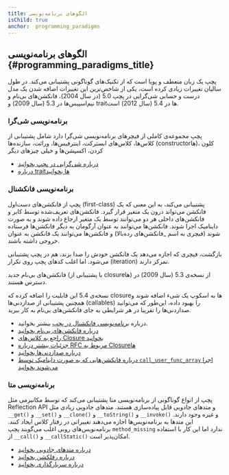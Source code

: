 ```yaml
---
title: الگوهای برنامه‌نویسی
isChild: true
anchor:  programming_paradigms
---
```


## الگوهای برنامه‌نویسی {#programming_paradigms_title}

پچپ یک زبان منعطف و پویا است که از تکنیک‌های گوناگونی پشتیبانی می‌کند. در طول سالیان تغییرات زیادی کرده است، یکی از 
شاخص‌ترین این تغییرات اضافه شدن یک مدل درست و حسابی شی‌گرایی در پچپ 5.0 (در سال 2004)، فانکشن‌های بی‌نام و نیم‌اسپیس‌ها در 
5.3 (سال 2009) و traitها در 5.4 (سال 2012) است.

### برنامه‌نویسی شی‌گرا

پچپ مجموعه‌ی کاملی از فیچرهای برنامه‌نویسی شی‌گرا دارد شامل پشتیبانی از کلاس‌ها، کلاس‌های ابسترکت، اینترفیس‌ها، وراثت،
سازنده‌ها (constructorها)، کلون کردن، اکسپشن‌ها و خیلی چیزهای دیگر

* [درباره شی‌گرایی در پچپ بخوانید][oop]
* [درباره traitها بخوانید][traits]

### برنامه‌نویسی فانکشنال

پچپ از فانکشن‌های دست‌اول (first-class) پشتیبانی می‌کند، به این معنی که یک فانکشن می‌تواند درون یک متغیر قرار گیرد. فانکشن‌های تعریف‌شده توسط کابر
و فانکشن‌های داخلی هر دو می‌توانند توسط یک متغیر ارجاع داده شوند و به صورت داینامیک اجرا شوند. فانکشن‌ها می‌توانند به عنوان 
آرگومان به دیگر فانکشن‌ها فرستاده شوند (فیچری به اسم _فانکشن‌های رده‌بالا) و فانکشن‌ها می‌توانند یک فانکشن به عنوان خروجی
داشته باشند.

بازگشت، فیچری که اجازه می‌دهد یک فانکشن خودش را صدا بزند، هم در پچپ پشتیبانی می‌شود. اما اغلب کدهای پچپ روی تکرار (iteration)
تمرکز دارند.

فانکشن‌های بی‌نام جدید (با پشتیبانی از closureها) از نسخه‌ی 5.3 (سال 2009) در دسترس هستند.

نسخه‌ی 5.4 این قابلیت را اضافه کرده که closureها به اسکوپ یک شیء اضافه شوند و همچنین پشتیبانی از صدازدنی‌ها (callables) را 
بهبود داده، این‌طور که می‌توانید صدازدنی‌ها را تقریبا در هر شرایطی به جای فانکشن‌های بی‌نام به کار ببرید.

* درباره [برنامه‌نویسی فانکشنال در پچپ](/pages/Functional-Programming.html) بیشتر بخوانید.
* [درباره فانکشن‌های بی‌نام بخوانید][anonymous-functions]
* [راجع به کلاس‌های Closure بخوانید][closure-class]
* [جزئیات بیشتر درباره RFC مربوط به Closureها][closures-rfc]
* [درباره صدازدنی‌ها بخوانید][callables]
* [درباره فانکشن‌هایی که به صورت داینامیک توسط `call_user_func_array` اجرا می‌شوند بخوانید][call-user-func-array]

### برنامه‌نویسی متا

پچپ از انواع گوناگونی از برنامه‌نویسی متا پشتیبانی می‌کند که توسط مکانیزمی مثل Reflection API و متدهای جادویی قابل پیاده‌سازی
هستند. متدهای جادویی زیادی مثل `__get()` و `__set()` و `__clone()` و `__toString()` و `__invoke()` و غیره وجود دارند.
این متدها به برنامه‌نویس‌ها اجازه می‌دهند تغییراتی در رفتار کلاس ایجاد کنند. برنامه‌نویس‌های روبی اغلب می‌گویند پچپ `method_missing`
ندارد اما این کار با استفاده از `__call()` و `__callStatic()` امکان‌پذیر است.

* [درباره متدهای جادویی بخوانید][magic-methods]
* [درباره رفلکشن بخوانید][reflection]
* [درباره سربارگذاری بخوانید][overloading]


[oop]: https://secure.php.net/language.oop5
[traits]: https://secure.php.net/language.oop5.traits
[anonymous-functions]: https://secure.php.net/functions.anonymous
[closure-class]: https://secure.php.net/class.closure
[closures-rfc]: https://wiki.php.net/rfc/closures
[callables]: https://secure.php.net/language.types.callable
[call-user-func-array]: https://secure.php.net/function.call-user-func-array
[magic-methods]: https://secure.php.net/language.oop5.magic
[reflection]: https://secure.php.net/intro.reflection
[overloading]: https://secure.php.net/language.oop5.overloading

